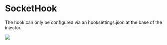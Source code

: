 # SocketHook

The hook can only be configured via an hooksettings.json at the base of the injector.

![](https://image.noelshack.com/fichiers/2019/33/3/1565775896-sockethooksample.gif)
